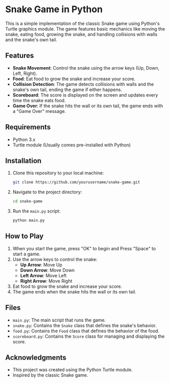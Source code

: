 
# Snake Game in Python

This is a simple implementation of the classic Snake game using Python's Turtle graphics module. The game features basic mechanics like moving the snake, eating food, growing the snake, and handling collisions with walls and the snake's own tail.

## Features

- **Snake Movement**: Control the snake using the arrow keys (Up, Down, Left, Right).
- **Food**: Eat food to grow the snake and increase your score.
- **Collision Detection**: The game detects collisions with walls and the snake's own tail, ending the game if either happens.
- **Scoreboard**: The score is displayed on the screen and updates every time the snake eats food.
- **Game Over**: If the snake hits the wall or its own tail, the game ends with a "Game Over" message.

## Requirements

- Python 3.x
- Turtle module (Usually comes pre-installed with Python)

## Installation

1. Clone this repository to your local machine:

   ```bash
   git clone https://github.com/yourusername/snake-game.git
   ```

2. Navigate to the project directory:

   ```bash
   cd snake-game
   ```

3. Run the `main.py` script:

   ```bash
   python main.py
   ```

## How to Play

1. When you start the game, press "OK" to begin and Press "Space" to start a  game.
2. Use the arrow keys to control the snake:
   - **Up Arrow**: Move Up
   - **Down Arrow**: Move Down
   - **Left Arrow**: Move Left
   - **Right Arrow**: Move Right
3. Eat food to grow the snake and increase your score.
4. The game ends when the snake hits the wall or its own tail.


## Files

- `main.py`: The main script that runs the game.
- `snake.py`: Contains the `Snake` class that defines the snake's behavior.
- `food.py`: Contains the `Food` class that defines the behavior of the food.
- `scoreboard.py`: Contains the `Score` class for managing and displaying the score.

## Acknowledgments

- This project was created using the Python Turtle module.
- Inspired by the classic Snake game.



